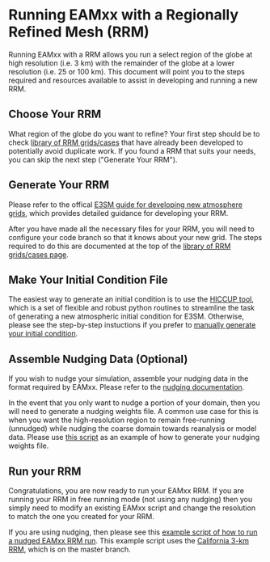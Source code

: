 # Running EAMxx with a Regionally Refined Mesh (RRM)

Running EAMxx with a RRM allows you run a select region of the globe at high resolution (i.e. 3 km) with the remainder of the globe at a lower resolution (i.e. 25 or 100 km).  This document will point you to the steps required and resources available to assist in developing and running a new RRM.

## Choose Your RRM

What region of the globe do you want to refine?  Your first step should be to check [library of RRM grids/cases](https://acme-climate.atlassian.net/wiki/spaces/DOC/pages/3690397775/Library+of+Regionally-Refined+Model+RRM+Grids) that have already been developed to potentially avoid duplicate work.  If you found a RRM that suits your needs, you can skip the next step ("Generate Your RRM").

## Generate Your RRM

Please refer to the offical [E3SM guide for developing new atmosphere grids](https://acme-climate.atlassian.net/wiki/spaces/DOC/pages/872579110/Running+E3SM+on+New+Atmosphere+Grids), which provides detailed guidance for developing your RRM.

After you have made all the necessary files for your RRM, you will need to configure your code branch so that it knows about your new grid.  The steps required to do this are documented at the top of the [library of RRM grids/cases page](https://acme-climate.atlassian.net/wiki/spaces/DOC/pages/3690397775/Library+of+Regionally-Refined+Model+RRM+Grids).

## Make Your Initial Condition File

The easiest way to generate an initial condition is to use the [HICCUP tool](https://github.com/E3SM-Project/HICCUP), which is a set of flexible and robust python routines to streamline the task of generating a new atmospheric initial condition for E3SM.  Otherwise, please see the step-by-step instuctions if you prefer to [manually generate your initial condition](https://acme-climate.atlassian.net/wiki/spaces/DOC/pages/1002373272/Generate+atm+initial+condition+from+analysis+data).

## Assemble Nudging Data (Optional)

If you wish to nudge your simulation, assemble your nudging data in the format required by EAMxx.  Please refer to the [nudging documentation](nudging.md).

In the event that you only want to nudge a portion of your domain, then you will need to generate a nudging weights file.  A common use case for this is when you want the high-resolution region to remain free-running (unnudged) while nudging the coarse domain towards reanalysis or model data.  Please use [this script](https://github.com/E3SM-Project/eamxx-scripts/blob/master/run_scripts/RRM_example_scripts/SCREAMv1_create_nudging_weights.py) as an example of how to generate your nudging weights file.

## Run your RRM

Congratulations, you are now ready to run your EAMxx RRM.  If you are running your RRM in free running mode (not using any nudging) then you simply need to modify an existing EAMxx script and change the resolution to match the one you created for your RRM.

If you are using nudging, then please see this [example script of how to run a nudged EAMxx RRM run](https://github.com/E3SM-Project/eamxx-scripts/blob/master/run_scripts/RRM_example_scripts/SCREAMv1-nudging.CAx32v1pg2.pm-gpu.template.sh).  This example script uses the [California 3-km RRM](https://gmd.copernicus.org/articles/17/3687/2024/), which is on the master branch.
